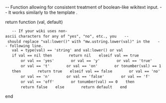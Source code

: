 -- Function allowing for consistent treatment of boolean-like wikitext
input. -- It works similarly to the template .

return function (val, default)

`   -- If your wiki uses non-ascii characters for any of "yes", "no", etc., you`
`   -- should replace "val:lower()" with "mw.ustring.lower(val)" in the`
`   -- following line.`
`   val = type(val) == 'string' and val:lower() or val`
`   if val == nil then`
`       return nil`
`   elseif val == true `
`       or val == 'yes'`
`       or val == 'y'`
`       or val == 'true'`
`       or val == 't'`
`       or val == 'on'`
`       or tonumber(val) == 1`
`   then`
`       return true`
`   elseif val == false`
`       or val == 'no'`
`       or val == 'n'`
`       or val == 'false'`
`       or val == 'f'`
`       or val == 'off'`
`       or tonumber(val) == 0`
`   then`
`       return false`
`   else`
`       return default`
`   end`

end